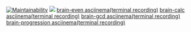 [![Maintainability](https://api.codeclimate.com/v1/badges/a99a88d28ad37a79dbf6/maintainability)](https://codeclimate.com/github/codeclimate/codeclimate/maintainability)
![](https://github.com/pahan35/frontend-project-lvl1/workflows/Lint/badge.svg)
[brain-even asciinema(terminal recording)](https://asciinema.org/a/WmyVkmn9sMwZr1HYwpQI04Gn9)
[brain-calc asciinema(terminal recording)](https://asciinema.org/a/HM9AzmuOM30XnJMXk26trHZmF)
[brain-gcd asciinema(terminal recording)](https://asciinema.org/a/5qt5vOCTrI99sx5gdYam3fJN8)
[brain-progression asciinema(terminal recording)](https://asciinema.org/a/fV0ZE0CV6mpmpeUCciKMIwUwa)
